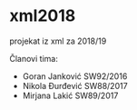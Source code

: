 # xml2018
projekat iz xml za 2018/19

Članovi tima:
- Goran Janković SW92/2016
- Nikola Đurđević SW88/2017
- Mirjana Lakić SW89/2017
